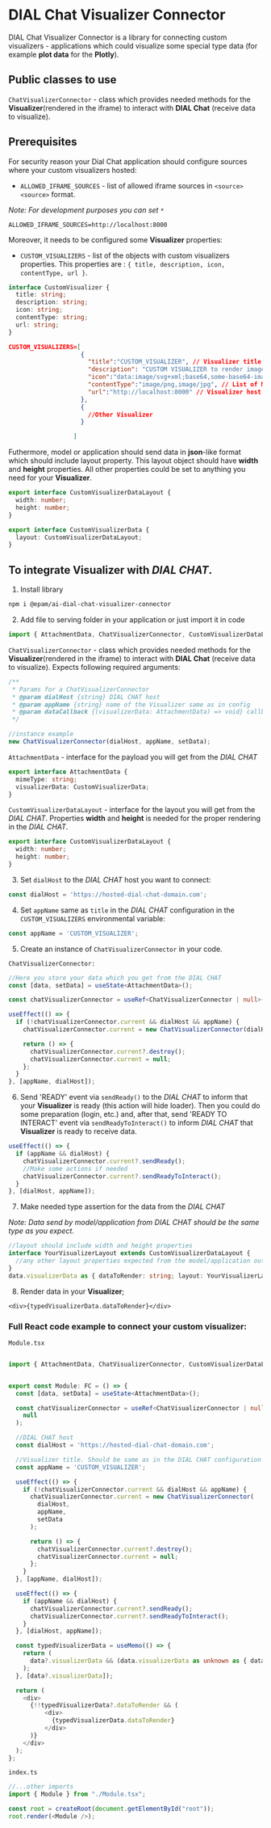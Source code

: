 # DIAL Chat Visualizer Connector

DIAL Chat Visualizer Connector is a library for connecting custom visualizers - applications which could visualize some special type data (for example **plot data** for the **Plotly**).

## Public classes to use

`ChatVisualizerConnector` - class which provides needed methods for the **Visualizer**(rendered in the iframe) to interact with **DIAL Chat** (receive data to visualize).

## Prerequisites

For security reason your Dial Chat application should configure sources where your custom visualizers hosted:

- `ALLOWED_IFRAME_SOURCES` - list of allowed iframe sources in `<source> <source>` format.

_Note: For development purposes you can set `*`_

```
ALLOWED_IFRAME_SOURCES=http://localhost:8000
```

Moreover, it needs to be configured some **Visualizer** properties:

- `CUSTOM_VISUALIZERS` - list of the objects with custom visualizers properties. This properties are : `{ title, description, icon, contentType, url }`.

```typescript
interface CustomVisualizer {
  title: string;
  description: string;
  icon: string;
  contentType: string;
  url: string;
}
```

```json
CUSTOM_VISUALIZERS=[
                    {
                      "title":"CUSTOM_VISUALIZER", // Visualizer title
                      "description": "CUSTOM VISUALIZER to render images", // Short description for the Visualizer
                      "icon":"data:image/svg+xml;base64,some-base64-image", // Icon for the Visualizer
                      "contentType":"image/png,image/jpg", // List of MIME types that Visualizer could render separated by ","
                      "url":"http://localhost:8000" // Visualizer host
                    },
                    {
                      //Other Visualizer
                    }

                  ]

```

Futhermore, model or application should send data in **json**-like format which should include layout property. This layout object should have **width** and **height** properties. All other properties could be set to anything you need for your **Visualizer**.

```typescript
export interface CustomVisualizerDataLayout {
  width: number;
  height: number;
}

export interface CustomVisualizerData {
  layout: CustomVisualizerDataLayout;
}
```

## To integrate **Visualizer** with _DIAL CHAT_.

1. Install library

```bash
npm i @epam/ai-dial-chat-visualizer-connector
```

2. Add file to serving folder in your application or just import it in code

```typescript
import { AttachmentData, ChatVisualizerConnector, CustomVisualizerDataLayout } from '@epam/ai-dial-chat-visualizer-connector';
```

`ChatVisualizerConnector` - class which provides needed methods for the **Visualizer**(rendered in the iframe) to interact with **DIAL Chat** (receive data to visualize).
Expects following required arguments:

```typescript
/**
 * Params for a ChatVisualizerConnector
 * @param dialHost {string} DIAL CHAT host
 * @param appName {string} name of the Visualizer same as in config
 * @param dataCallback {(visualizerData: AttachmentData) => void} callback to get data that will be used in the Visualizer
 */

//instance example
new ChatVisualizerConnector(dialHost, appName, setData);
```

`AttachmentData` - interface for the payload you will get from the _DIAL CHAT_

```typescript
export interface AttachmentData {
  mimeType: string;
  visualizerData: CustomVisualizerData;
}
```

`CustomVisualizerDataLayout` - interface for the layout you will get from the _DIAL CHAT_.
Properties **width** and **height** is needed for the proper rendering in the _DIAL CHAT_.

```typescript
export interface CustomVisualizerDataLayout {
  width: number;
  height: number;
}
```

3. Set `dialHost` to the _DIAL CHAT_ host you want to connect:

```typescript
const dialHost = 'https://hosted-dial-chat-domain.com';
```

4. Set `appName` same as `title` in the _DIAL CHAT_ configuration in the `CUSTOM_VISUALIZERS` environmental variable:

```typescript
const appName = 'CUSTOM_VISUALIZER';
```

5. Create an instance of `ChatVisualizerConnector` in your code.

`ChatVisualizerConnector:`

```typescript
//Here you store your data which you get from the DIAL CHAT
const [data, setData] = useState<AttachmentData>();

const chatVisualizerConnector = useRef<ChatVisualizerConnector | null>(null);

useEffect(() => {
  if (!chatVisualizerConnector.current && dialHost && appName) {
    chatVisualizerConnector.current = new ChatVisualizerConnector(dialHost, appName, setData);

    return () => {
      chatVisualizerConnector.current?.destroy();
      chatVisualizerConnector.current = null;
    };
  }
}, [appName, dialHost]);
```

6. Send 'READY' event via `sendReady()` to the _DIAL CHAT_ to inform that your **Visualizer** is ready (this action will hide loader). Then you could do some preparation (login, etc.) and, after that, send 'READY TO INTERACT' event via `sendReadyToInteract()` to inform _DIAL CHAT_ that **Visualizer** is ready to receive data.

```typescript
useEffect(() => {
  if (appName && dialHost) {
    chatVisualizerConnector.current?.sendReady();
    //Make some actions if needed
    chatVisualizerConnector.current?.sendReadyToInteract();
  }
}, [dialHost, appName]);
```

7. Make needed type assertion for the data from the _DIAL CHAT_

_Note: Data send by model/application from DIAL CHAT should be the same type as you expect._

```typescript
//layout should include width and height properties
interface YourVisualizerLayout extends CustomVisualizerDataLayout {
  //any other layout properties expected from the model/application output
}
data.visualizerData as { dataToRender: string; layout: YourVisualizerLayout };
```

8. Render data in your **Visualizer**;

```tsx
<div>{typedVisualizerData.dataToRender}</div>
```

### Full React code example to connect your custom visualizer:

`Module.tsx`

```typescript

import { AttachmentData, ChatVisualizerConnector, CustomVisualizerDataLayout } from '@epam/ai-dial-chat-visualizer-connector';


export const Module: FC = () => {
  const [data, setData] = useState<AttachmentData>();

  const chatVisualizerConnector = useRef<ChatVisualizerConnector | null>(
    null
  );

  //DIAL CHAT host
  const dialHost = 'https://hosted-dial-chat-domain.com';

  //Visualizer title. Should be same as in the DIAL CHAT configuration in CUSTOM_VISUALIZERS
  const appName = 'CUSTOM_VISUALIZER';

  useEffect(() => {
    if (!chatVisualizerConnector.current && dialHost && appName) {
      chatVisualizerConnector.current = new ChatVisualizerConnector(
        dialHost,
        appName,
        setData
      );

      return () => {
        chatVisualizerConnector.current?.destroy();
        chatVisualizerConnector.current = null;
      };
    }
  }, [appName, dialHost]);

  useEffect(() => {
    if (appName && dialHost) {
      chatVisualizerConnector.current?.sendReady();
      chatVisualizerConnector.current?.sendReadyToInteract();
    }
  }, [dialHost, appName]);

  const typedVisualizerData = useMemo(() => {
    return (
      data?.visualizerData && (data.visualizerData as unknown as { dataToRender: string; layout: YourVisualizerLayout })
    );
  }, [data?.visualizerData]);

  return (
    <div>
      {!!typedVisualizerData?.dataToRender && (
          <div>
            {typedVisualizerData.dataToRender}
          </div>
      )}
    </div>
  );
};

```

`index.ts`

```typescript
//...other imports
import { Module } from "./Module.tsx";

const root = createRoot(document.getElementById("root"));
root.render(<Module />);

```
